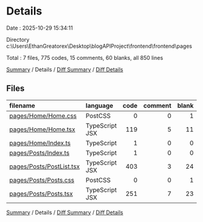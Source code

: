 # Details

Date : 2025-10-29 15:34:11

Directory c:\\Users\\EthanGreatorex\\Desktop\\blogAPIProject\\frontend\\frontend\\pages

Total : 7 files,  775 codes, 15 comments, 60 blanks, all 850 lines

[Summary](results.md) / Details / [Diff Summary](diff.md) / [Diff Details](diff-details.md)

## Files
| filename | language | code | comment | blank | total |
| :--- | :--- | ---: | ---: | ---: | ---: |
| [pages/Home/Home.css](/pages/Home/Home.css) | PostCSS | 0 | 0 | 1 | 1 |
| [pages/Home/Home.tsx](/pages/Home/Home.tsx) | TypeScript JSX | 119 | 5 | 11 | 135 |
| [pages/Home/Index.ts](/pages/Home/Index.ts) | TypeScript | 1 | 0 | 0 | 1 |
| [pages/Posts/Index.ts](/pages/Posts/Index.ts) | TypeScript | 1 | 0 | 0 | 1 |
| [pages/Posts/PostList.tsx](/pages/Posts/PostList.tsx) | TypeScript JSX | 403 | 3 | 24 | 430 |
| [pages/Posts/Posts.css](/pages/Posts/Posts.css) | PostCSS | 0 | 0 | 1 | 1 |
| [pages/Posts/Posts.tsx](/pages/Posts/Posts.tsx) | TypeScript JSX | 251 | 7 | 23 | 281 |

[Summary](results.md) / Details / [Diff Summary](diff.md) / [Diff Details](diff-details.md)